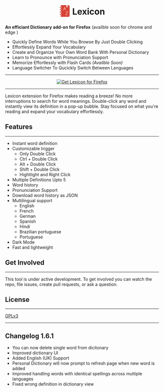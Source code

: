<h1 align="center"><sub>
<img  src="./icons/lexicon128.png" height="38" width="38">
</sub><strong>Lexicon</strong></h1>

**An efficiant Dictionary add-on for Firefox** (availble soon for chrome and edge )

* Quickly Define Words While You Browse By Just Double Clicking
* Effortlessly Expand Your Vocabulary
* Create and Organize Your Own Word Bank With Personal Dictionary
* Learn to Pronounce with Pronunciation Support
* Memorize Effortlessly with Flash Cards _(Availble Soon)_
* Language Switcher To Qucickly Switch Between Languages



***
<p align="center">
<a href="https://addons.mozilla.org/addon/lexicon/"><img src="https://user-images.githubusercontent.com/585534/107280546-7b9b2a00-6a26-11eb-8f9f-f95932f4bfec.png" alt="Get Lexicon for Firefox"></a>
</p> 

***

Lexicon extension for Firefox makes reading a breeze! No more interruptions to search for word meanings. Double-click any word and instantly view its definition in a pop-up bubble. Stay focused on what you're reading and expand your vocabulary effortlessly.

## Features
---
* Instant word definition
* Customizable trigger 
    * Only Double Click
    * Ctrl + Double Click
    * Alt + Double Click
    * Shift + Double Click
    * Hightlight and Right Click
* Multiple Definitions Upto 5
* Word history
* Pronunciation Support
* Download word history as JSON
* Multilingual support
    * English
    * French 
    * German
    * Spanish
    * Hindi
    * Brazilian portuguese
    * Portuguese
* Dark Mode
* Fast and lightweight




## Get Involved
---
This tool is under active development. To get involved you can watch the repo, file issues, create pull requests, or ask a question.

## License
---
[GPLv3](./LICENSE)



---
## Changelog 1.6.1
- You can now delete single word from dicitonary
- Improved dictionary UI
- Added English (UK) Support
- Personal Dictionary will now prompt to refresh page when new word is added
- Improved handling words with identical spellings across multiple languages
- Fixed wrong definition in dictionary view



